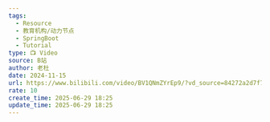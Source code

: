 ```yaml
---
tags:
  - Resource
  - 教育机构/动力节点
  - SpringBoot
  - Tutorial
type: 📺 Video
source: B站
author: 老杜
date: 2024-11-15
url: https://www.bilibili.com/video/BV1QNmZYrEp9/?vd_source=84272a2d7f72158b38778819be5bc6ad
rate: 10
create_time: 2025-06-29 18:25
update_time: 2025-06-29 18:25
---
```

